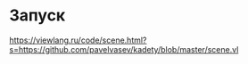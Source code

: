 # Запуск

https://viewlang.ru/code/scene.html?s=https://github.com/pavelvasev/kadety/blob/master/scene.vl
